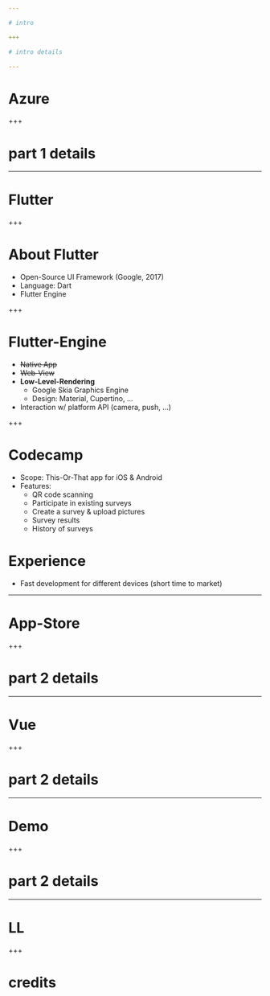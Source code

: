 ```yaml
---

# intro

+++

# intro details

---
```


# Azure

+++

# part 1 details

---

# Flutter

+++

# About Flutter
- Open-Source UI Framework (Google, 2017)
- Language: Dart
- Flutter Engine

+++

# Flutter-Engine
- ~~Native App~~
- ~~Web-View~~
- **Low-Level-Rendering**
    - Google Skia Graphics Engine
    - Design: Material, Cupertino, ...
- Interaction w/ platform API (camera, push, ...) 

+++

# Codecamp
- Scope: This-Or-That app for iOS & Android
- Features:
    - QR code scanning
    - Participate in existing surveys
    - Create a survey & upload pictures 
    - Survey results
    - History of surveys

# Experience
- Fast development for different devices (short time to market) 

---

# App-Store

+++

# part 2 details

---

# Vue

+++

# part 2 details

---

# Demo

+++

# part 2 details

---

# LL

+++

# credits
